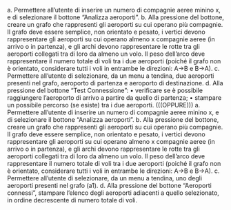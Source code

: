 a. Permettere all’utente di inserire un numero di compagnie aeree minino x, e di selezionare il bottone “Analizza aeroporti”.
b. Alla pressione del bottone, creare un
grafo che rappresenti gli aeroporti su cui
operano più compagnie.
Il grafo deve essere semplice, non
orientato e pesato, i vertici devono
rappresentare gli aeroporti su cui
operano almeno x compagnie aeree (in
arrivo o in partenza), e gli archi devono
rappresentare le rotte tra gli aeroporti collegati tra di loro da almeno un volo. Il peso dell’arco deve rappresentare il numero totale di voli tra i due aeroporti (poiché il grafo non è orientato, considerare tutti i voli in entrambe le direzioni: A->B e B->A).
c. Permettere all’utente di selezionare, da un menu a tendina, due aeroporti presenti nel grafo, aeroporto di partenza e aeroporto di destinazione.
d. Alla pressione del bottone “Test Connessione”:
• verificare se è possibile raggiungere l’aeroporto di arrivo a partire da quello di partenza;
• stampare un possibile percorso (se esiste) tra i due aeroporti.
(((OPPURE)))
a. Permettere all’utente di inserire un numero di compagnie aeree minino x, e di selezionare il bottone “Analizza aeroporti”.
b. Alla pressione del bottone, creare un grafo che
rappresenti gli aeroporti su cui operano più
compagnie.
Il grafo deve essere semplice, non orientato e
pesato, i vertici devono rappresentare gli
aeroporti su cui operano almeno x compagnie
aeree (in arrivo o in partenza), e gli archi devono rappresentare le rotte tra gli aeroporti collegati tra di loro da almeno un volo. Il peso dell’arco deve rappresentare il numero totale di voli tra i due aeroporti (poiché il grafo non è orientato, considerare tutti i voli in entrambe le direzioni: A->B e B->A).
c. Permettere all’utente di selezionare, da un menu a tendina, uno degli aeroporti presenti nel grafo (a1).
d. Alla pressione del bottone “Aeroporti connessi”, stampare l’elenco degli aeroporti adiacenti a quello
selezionato, in ordine decrescente di numero totale di voli.
